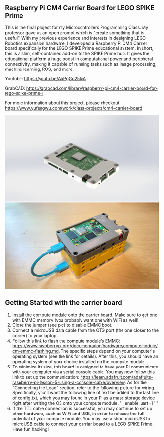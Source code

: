 ## Raspberry Pi CM4 Carrier Board for LEGO SPIKE Prime

This is the final project for my Microcontrollers Programming Class. My professor gave us an open prompt which is "create something that is useful". With my previous experience and interests in designing LEGO Robotics expansion hardware, I developed a Raspberry Pi CM4 Carrier board specifically for the LEGO SPIKE Prime educational system. In short, this is a slim, self-contained add-on to the SPIKE Prime hub. It gives the educational platform a huge boost in computational power and peripheral connectivity, making it capable of running tasks such as image processing, machine learning, ROS, and more.

Youtube: https://youtu.be/AbPgGo25kjA

GrabCAD: https://grabcad.com/library/raspberry-pi-cm4-carrier-board-for-lego-spike-prime-1

For more information about this project, please checkout https://www.yufengwu.com/work/class-projects/cm4-carrier-board

![Rendering](https://github.com/EricYufengWu/SPIKExCM4/blob/master/Documentation/Render-with-case.JPG)
![Finished](https://github.com/EricYufengWu/SPIKExCM4/blob/master/Documentation/IMG_4302.JPEG)


## Getting Started with the carrier board
1. Install the compute module onto the carrier board. Make sure to get one with EMMC memory (you probably want one with WiFi as well)
1. Close the jumper (see pic) to disable EMMC boot. 
1. Connect a microUSB data cable from the OTG port (the one closer to the corner) to your laptop.
1. Follow this link to flash the compute module's EMMC: https://www.raspberrypi.org/documentation/hardware/computemodule/cm-emmc-flashing.md. The spscific steps depend on your computer's operating system (see the link for details). After this, you should have an operating system of your choice installed on the compute module. 
1. To minimize its size, this board is designed to have your Pi communicate with your computer via a serial console cable. You may now follow this link to set up the communication: https://learn.adafruit.com/adafruits-raspberry-pi-lesson-5-using-a-console-cable/overview. As for the "Connecting the Lead" section, refer to the following picture for wiring. Specifically, you'll want the following line of text be added to the last line of config.txt, which you may found in your Pi as a mass storage device right after writing the OS onto your compute module.
    '''
    enable_uart=1
    '''
1. If the TTL cable connection is successful, you may continue to set up other hardware, such as WiFi and USB, in order to release the full potential of your compute module. You may use a short microUSB to microUSB cable to connect your carriar board to a LEGO SPIKE Prime. Have fun hacking!


